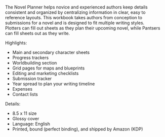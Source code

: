 The Novel Planner helps novice and experienced authors keep details consistent and organized by centralizing information in clear, easy to reference layouts. This workbook takes authors from conception to submissions for a novel and is designed to fit multiple writing styles. Plotters can fill out sheets as they plan their upcoming novel, while Pantsers can fill sheets out as they write. 

Highlights:
- Main and secondary character sheets
- Progress trackers
- Worldbuilding section
- Grid pages for maps and blueprints
- Editing and marketing checklists
- Submission tracker
- Year spread to plan your writing timeline
- Expenses 
- Contact lists

Details:
- 8.5 x 11 size
- Glossy cover
- Language: English
- Printed, bound (perfect binding), and shipped by Amazon (KDP)